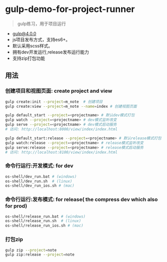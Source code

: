# gulp-demo-for-project-runner
>gulp练习，用于项目运行
- gulp@4.0.0
- js项目发布方式，支持es6+。
- 默认采用scss样式。
- 拥有dev开发运行,release发布运行能力
- 支持zip打包功能

## 用法
### 创建项目和视图页面: create project and view
```bash
gulp create:init --project=m_note  # 创建项目
gulp create:view --project=m_note --name=index # 创建视图页面

gulp default_start --project=<projectname> # 默认dev模式打包
gulp watch --project=<projectname> # dev模式监听改变
gulp serve --project=<projectname> # dev模式启动服务
# 访问: http://localhost:8000/view/index/index.html

gulp default_start:release --project=<projectname> # 默认release模式打包
gulp watch:release --project=<projectname> # release模式监听改变
gulp serve:release --project=<projectname> # release模式启动服务
# 访问: http://localhost:8100/view/index/index.html

```



### 命令行运行:开发模式: for dev

```bash
os-shell/dev_run.bat # (windows)
os-shell/dev_run.sh  # (linux)
os-shell/dev_run_ios.sh # (mac)
```

### 命令行运行:发布模式: for release( the compress dev which also for prod)

```bash
os-shell/release_run.bat # (windows)
os-shell/release_run.sh  # (linux)
os-shell/release_run_ios.sh # (mac)
```

### 打包zip
```bash
gulp zip --project=note
gulp zip:release --project=note
```

